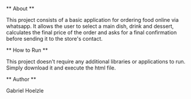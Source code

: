 ** About **

This project consists of a basic application for ordering food online via whatsapp.
It allows the user to select a main dish, drink and dessert, calculates the final price of 
the order and asks for a final confirmation before sending it to the store's contact.

** How to Run **

This project doesn't require any additional libraries or applications to run. Simply download it
and execute the html file.

** Author **

Gabriel Hoelzle
